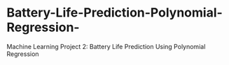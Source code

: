 # Battery-Life-Prediction-Polynomial-Regression-
Machine Learning Project 2: Battery Life Prediction Using  Polynomial Regression
